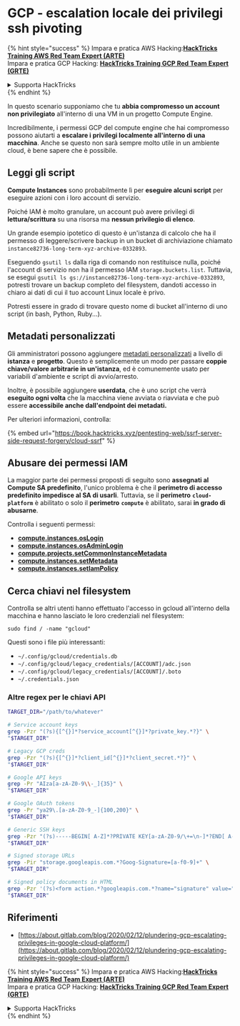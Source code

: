 # GCP - escalation locale dei privilegi ssh pivoting

{% hint style="success" %}
Impara e pratica AWS Hacking:<img src="../../../.gitbook/assets/image (1) (1) (1) (1).png" alt="" data-size="line">[**HackTricks Training AWS Red Team Expert (ARTE)**](https://training.hacktricks.xyz/courses/arte)<img src="../../../.gitbook/assets/image (1) (1) (1) (1).png" alt="" data-size="line">\
Impara e pratica GCP Hacking: <img src="../../../.gitbook/assets/image (2) (1).png" alt="" data-size="line">[**HackTricks Training GCP Red Team Expert (GRTE)**<img src="../../../.gitbook/assets/image (2) (1).png" alt="" data-size="line">](https://training.hacktricks.xyz/courses/grte)

<details>

<summary>Supporta HackTricks</summary>

* Controlla i [**piani di abbonamento**](https://github.com/sponsors/carlospolop)!
* **Unisciti al** 💬 [**gruppo Discord**](https://discord.gg/hRep4RUj7f) o al [**gruppo telegram**](https://t.me/peass) o **seguici** su **Twitter** 🐦 [**@hacktricks\_live**](https://twitter.com/hacktricks_live)**.**
* **Condividi trucchi di hacking inviando PR ai** [**HackTricks**](https://github.com/carlospolop/hacktricks) e [**HackTricks Cloud**](https://github.com/carlospolop/hacktricks-cloud) repos di github.

</details>
{% endhint %}

In questo scenario supponiamo che tu **abbia compromesso un account non privilegiato** all'interno di una VM in un progetto Compute Engine.

Incredibilmente, i permessi GCP del compute engine che hai compromesso possono aiutarti a **escalare i privilegi localmente all'interno di una macchina**. Anche se questo non sarà sempre molto utile in un ambiente cloud, è bene sapere che è possibile.

## Leggi gli script <a href="#follow-the-scripts" id="follow-the-scripts"></a>

**Compute Instances** sono probabilmente lì per **eseguire alcuni script** per eseguire azioni con i loro account di servizio.

Poiché IAM è molto granulare, un account può avere privilegi di **lettura/scrittura** su una risorsa ma **nessun privilegio di elenco**.

Un grande esempio ipotetico di questo è un'istanza di calcolo che ha il permesso di leggere/scrivere backup in un bucket di archiviazione chiamato `instance82736-long-term-xyz-archive-0332893`.

Eseguendo `gsutil ls` dalla riga di comando non restituisce nulla, poiché l'account di servizio non ha il permesso IAM `storage.buckets.list`. Tuttavia, se esegui `gsutil ls gs://instance82736-long-term-xyz-archive-0332893`, potresti trovare un backup completo del filesystem, dandoti accesso in chiaro ai dati di cui il tuo account Linux locale è privo.

Potresti essere in grado di trovare questo nome di bucket all'interno di uno script (in bash, Python, Ruby...).

## Metadati personalizzati

Gli amministratori possono aggiungere [metadati personalizzati](https://cloud.google.com/compute/docs/storing-retrieving-metadata#custom) a livello di **istanza** e **progetto**. Questo è semplicemente un modo per passare **coppie chiave/valore arbitrarie in un'istanza**, ed è comunemente usato per variabili d'ambiente e script di avvio/arresto.

Inoltre, è possibile aggiungere **userdata**, che è uno script che verrà **eseguito ogni volta** che la macchina viene avviata o riavviata e che può essere **accessibile anche dall'endpoint dei metadati.**

Per ulteriori informazioni, controlla:

{% embed url="https://book.hacktricks.xyz/pentesting-web/ssrf-server-side-request-forgery/cloud-ssrf" %}

## **Abusare dei permessi IAM**

La maggior parte dei permessi proposti di seguito sono **assegnati al Compute SA predefinito**, l'unico problema è che il **perimetro di accesso predefinito impedisce al SA di usarli**. Tuttavia, se il **perimetro** **`cloud-platform`** è abilitato o solo il **perimetro** **`compute`** è abilitato, sarai **in grado di abusarne**.

Controlla i seguenti permessi:

* [**compute.instances.osLogin**](gcp-compute-privesc/#compute.instances.oslogin)
* [**compute.instances.osAdminLogin**](gcp-compute-privesc/#compute.instances.osadminlogin)
* [**compute.projects.setCommonInstanceMetadata**](gcp-compute-privesc/#compute.projects.setcommoninstancemetadata)
* [**compute.instances.setMetadata**](gcp-compute-privesc/#compute.instances.setmetadata)
* [**compute.instances.setIamPolicy**](gcp-compute-privesc/#compute.instances.setiampolicy)

## Cerca chiavi nel filesystem

Controlla se altri utenti hanno effettuato l'accesso in gcloud all'interno della macchina e hanno lasciato le loro credenziali nel filesystem:
```
sudo find / -name "gcloud"
```
Questi sono i file più interessanti:

* `~/.config/gcloud/credentials.db`
* `~/.config/gcloud/legacy_credentials/[ACCOUNT]/adc.json`
* `~/.config/gcloud/legacy_credentials/[ACCOUNT]/.boto`
* `~/.credentials.json`

### Altre regex per le chiavi API
```bash
TARGET_DIR="/path/to/whatever"

# Service account keys
grep -Pzr "(?s){[^{}]*?service_account[^{}]*?private_key.*?}" \
"$TARGET_DIR"

# Legacy GCP creds
grep -Pzr "(?s){[^{}]*?client_id[^{}]*?client_secret.*?}" \
"$TARGET_DIR"

# Google API keys
grep -Pr "AIza[a-zA-Z0-9\\-_]{35}" \
"$TARGET_DIR"

# Google OAuth tokens
grep -Pr "ya29\.[a-zA-Z0-9_-]{100,200}" \
"$TARGET_DIR"

# Generic SSH keys
grep -Pzr "(?s)-----BEGIN[ A-Z]*?PRIVATE KEY[a-zA-Z0-9/\+=\n-]*?END[ A-Z]*?PRIVATE KEY-----" \
"$TARGET_DIR"

# Signed storage URLs
grep -Pir "storage.googleapis.com.*?Goog-Signature=[a-f0-9]+" \
"$TARGET_DIR"

# Signed policy documents in HTML
grep -Pzr '(?s)<form action.*?googleapis.com.*?name="signature" value=".*?">' \
"$TARGET_DIR"
```
## Riferimenti

* [https://about.gitlab.com/blog/2020/02/12/plundering-gcp-escalating-privileges-in-google-cloud-platform/](https://about.gitlab.com/blog/2020/02/12/plundering-gcp-escalating-privileges-in-google-cloud-platform/)

{% hint style="success" %}
Impara e pratica AWS Hacking:<img src="../../../.gitbook/assets/image (1) (1) (1) (1).png" alt="" data-size="line">[**HackTricks Training AWS Red Team Expert (ARTE)**](https://training.hacktricks.xyz/courses/arte)<img src="../../../.gitbook/assets/image (1) (1) (1) (1).png" alt="" data-size="line">\
Impara e pratica GCP Hacking: <img src="../../../.gitbook/assets/image (2) (1).png" alt="" data-size="line">[**HackTricks Training GCP Red Team Expert (GRTE)**<img src="../../../.gitbook/assets/image (2) (1).png" alt="" data-size="line">](https://training.hacktricks.xyz/courses/grte)

<details>

<summary>Supporta HackTricks</summary>

* Controlla i [**piani di abbonamento**](https://github.com/sponsors/carlospolop)!
* **Unisciti al** 💬 [**gruppo Discord**](https://discord.gg/hRep4RUj7f) o al [**gruppo telegram**](https://t.me/peass) o **seguici** su **Twitter** 🐦 [**@hacktricks\_live**](https://twitter.com/hacktricks_live)**.**
* **Condividi trucchi di hacking inviando PR ai** [**HackTricks**](https://github.com/carlospolop/hacktricks) e [**HackTricks Cloud**](https://github.com/carlospolop/hacktricks-cloud) repos su github.

</details>
{% endhint %}
